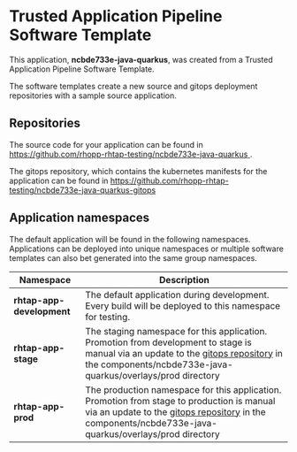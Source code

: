 # Trusted Application Pipeline Software Template

This application, **ncbde733e-java-quarkus**, was created from a Trusted Application Pipeline Software Template.

The software templates create a new source and gitops deployment repositories with a sample source application. 

## Repositories

The source code for your application can be found in [https://github.com/rhopp-rhtap-testing/ncbde733e-java-quarkus ](https://github.com/rhopp-rhtap-testing/ncbde733e-java-quarkus ).
 
The gitops repository, which contains the kubernetes manifests for the application can be found in 
[https://github.com/rhopp-rhtap-testing/ncbde733e-java-quarkus-gitops ](https://github.com/rhopp-rhtap-testing/ncbde733e-java-quarkus-gitops ) 

## Application namespaces 

The default application will be found in the following namespaces. Applications can be deployed into unique namespaces or multiple software templates can also bet generated into the same group namespaces.  

|  Namespace   |  Description   |  
| -------- | -------- |   
| **rhtap-app-development** | The default application during development. Every build will be deployed to this namespace for testing. | 
| **rhtap-app-stage** | The staging namespace for this application. Promotion from development to stage is manual via an update to the [gitops repository](https://github.com/rhopp-rhtap-testing/ncbde733e-java-quarkus-gitops ) in the components/ncbde733e-java-quarkus/overlays/prod directory |  
| **rhtap-app-prod** | The production namespace for this application. Promotion from stage to production is manual via an update to the [gitops repository](https://github.com/rhopp-rhtap-testing/ncbde733e-java-quarkus-gitops ) in the components/ncbde733e-java-quarkus/overlays/prod directory | 